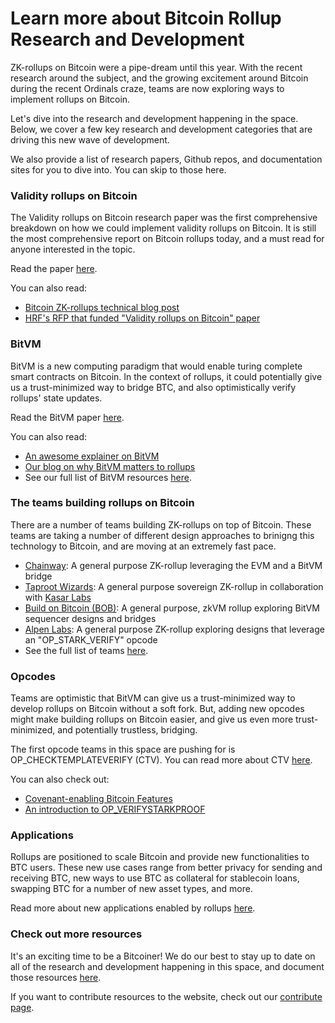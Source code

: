 # Learn more about Bitcoin Rollup Research and Development

ZK-rollups on Bitcoin were a pipe-dream until this year. With the recent research around the subject, and the growing excitement around Bitcoin during the recent Ordinals craze, teams are now exploring ways to implement rollups on Bitcoin.

Let's dive into the research and development happening in the space. Below, we cover a few key research and development categories that are driving this new wave of development.

We also provide a list of research papers, Github repos, and documentation sites for you to dive into. You can skip to those here.

### Validity rollups on Bitcoin

The Validity rollups on Bitcoin research paper was the first comprehensive breakdown on how we could implement validity rollups on Bitcoin. It is still the most comprehensive report on Bitcoin rollups today, and a must read for anyone interested in the topic.

Read the paper [here](https://bitcoinrollups.org/).

You can also read:

- [Bitcoin ZK-rollups technical blog post](https://tr3y.io/articles/crypto/bitcoin-zk-rollups.html)
- [HRF's RFP that funded "Validity rollups on Bitcoin" paper](https://hrf.org/zkrollups)

### BitVM

BitVM is a new computing paradigm that would enable turing complete smart contracts on Bitcoin. In the context of rollups, it could potentially give us a trust-minimized way to bridge BTC, and also optimistically verify rollups' state updates. 

Read the BitVM paper [here](https://bitvm.org/bitvm.pdf).

You can also read:

- [An awesome explainer on BitVM](https://medium.com/crypto-garage/deep-dive-into-bitvm-computing-paradigm-to-express-turing-complete-bitcoin-contracts-1c6cb05edfca)
- [Our blog on why BitVM matters to rollups](https://www.bitcoinrollups.io/bitvm)
- See our full list of BitVM resources [here](https://www.bitcoinrollups.io/bitvm-resources).

### The teams building rollups on Bitcoin

There are a number of teams building ZK-rollups on top of Bitcoin. These teams are taking a number of different design approaches to brinigng this technology to Bitcoin, and are moving at an extremely fast pace.

- [Chainway](https://chainway.xyz/): A general purpose ZK-rollup leveraging the EVM and a BitVM bridge
- [Taproot Wizards](https://taprootwizards.com/): A general purpose sovereign ZK-rollup in collaboration with [Kasar Labs](https://www.kasar.io/)
- [Build on Bitcoin (BOB)](https://www.gobob.xyz/): A general purpose, zkVM rollup exploring BitVM sequencer designs and bridges
- [Alpen Labs](https://alpenlabs.io/): A general purpose ZK-rollup exploring designs that leverage an "OP_STARK_VERIFY" opcode
- See the full list of teams [here](https://www.bitcoinrollups.io/research-links).

### Opcodes

Teams are optimistic that BitVM can give us a trust-minimized way to develop rollups on Bitcoin without a soft fork. But, adding new opcodes might make building rollups on Bitcoin easier, and give us even more trust-minimized, and potentially trustless, bridging.

The first opcode teams in this space are pushing for is OP_CHECKTEMPLATEVERIFY (CTV). You can read more about CTV [here](https://bitcoinops.org/en/topics/op_checktemplateverify/).

You can also check out:

- [Covenant-enabling Bitcoin Features](https://gist.github.com/RobinLinus/c96fb7c81430ec6dc92f048687bd3068)
- [An introduction to OP_VERIFYSTARKPROOF](https://www.youtube.com/watch?v=Nldg_tjeX_A&t=1s)

### Applications

Rollups are positioned to scale Bitcoin and provide new functionalities to BTC users. These new use cases range from better privacy for sending and receiving BTC, new ways to use BTC as collateral for stablecoin loans, swapping BTC for a number of new asset types, and more.

Read more about new applications enabled by rollups [here](https://bitcoinrollups.org/#section-3-enabling-new-functionality).

### Check out more resources

It's an exciting time to be a Bitcoiner! We do our best to stay up to date on all of the research and development happening in this space, and document those resources [here](https://www.bitcoinrollups.io/research-links). 

If you want to contribute resources to the website, check out our [contribute page](https://www.bitcoinrollups.io/contribute).
